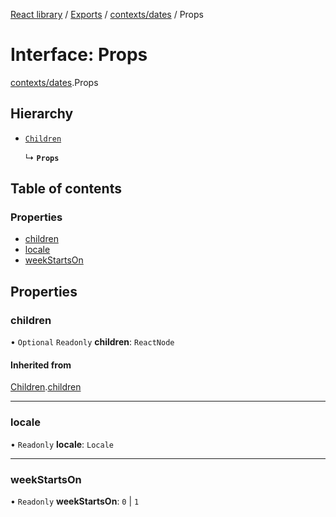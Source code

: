 [React library](../index.md) / [Exports](../modules.md) / [contexts/dates](../modules/contexts_dates.md) / Props

# Interface: Props

[contexts/dates](../modules/contexts_dates.md).Props

## Hierarchy

- [`Children`](types_CommonProps.Children.md)

  ↳ **`Props`**

## Table of contents

### Properties

- [children](contexts_dates.Props.md#children)
- [locale](contexts_dates.Props.md#locale)
- [weekStartsOn](contexts_dates.Props.md#weekstartson)

## Properties

### children

• `Optional` `Readonly` **children**: `ReactNode`

#### Inherited from

[Children](types_CommonProps.Children.md).[children](types_CommonProps.Children.md#children)

___

### locale

• `Readonly` **locale**: `Locale`

___

### weekStartsOn

• `Readonly` **weekStartsOn**: ``0`` \| ``1``
